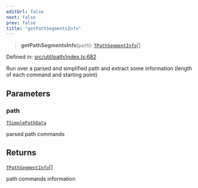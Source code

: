 ```yaml
---
editUrl: false
next: false
prev: false
title: "getPathSegmentsInfo"
---
```


> **getPathSegmentsInfo**(`path`): [`TPathSegmentInfo`](/api/type-aliases/tpathsegmentinfo/)[]

Defined in: [src/util/path/index.ts:682](https://github.com/fabricjs/fabric.js/blob/9a792f4b7b8031f02ec7ea4ce8c99f810e45cfec/src/util/path/index.ts#L682)

Run over a parsed and simplified path and extract some information (length of each command and starting point)

## Parameters

### path

[`TSimplePathData`](/api/type-aliases/tsimplepathdata/)

parsed path commands

## Returns

[`TPathSegmentInfo`](/api/type-aliases/tpathsegmentinfo/)[]

path commands information
